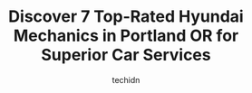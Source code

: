 ---
layout: ampstory
image: https://images.unsplash.com/photo-1632275232150-428816910c50?ixlib=rb-4.0.3&ixid=MnwxMjA3fDB8MHxwaG90by1wYWdlfHx8fGVufDB8fHx8&auto=format&fit=crop&w=640&h=853&q=80
author: techidn
featured: false
description: Looking for reliable and skilled Hyundai Mechanic in Portland OR, USA? Your search ends here with the 7 best Hyundai Mechanic in town. With their expertise and commitment to delivering excep
title: Discover 7 Top-Rated Hyundai Mechanics in Portland OR for Superior Car Services
cover:
   title: Discover 7 Top-Rated Hyundai Mechanics in Portland OR for Superior Car Services
   subtitle: Rickpate
   background: https://images.unsplash.com/photo-1632275232150-428816910c50?ixlib=rb-4.0.3&ixid=MnwxMjA3fDB8MHxwaG90by1wYWdlfHx8fGVufDB8fHx8&auto=format&fit=crop&w=640&h=853&q=80

pages: 
 - layout: thirds
   top: <h1>#1 Hyundai Service</h1>
   bottom: "<p>Service person was fully prepared and greeted me personally. She showed a sincere interest in my information on the cars performance and any issues I was experiencing.</p>"
   background: https://www.knot35.com/toplist/wp-content/uploads/2023/06/best-hyundai-mechanic-1-in-portland-or-1685833828.jpeg
   backgroundblur: true
 - layout: thirds
   top: <h1>#2 Heckmann & Thiemann Motors</h1>
   bottom: "<p>3220 SE 19th Ave suite a, Portland, OR 97202, United States</p>"
   background: https://www.knot35.com/toplist/wp-content/uploads/2023/06/best-hyundai-mechanic-2-in-portland-or-1685833828.jpeg
   cta:
      link: https://www.knot35.com/toplist/discover-7-top-rated-hyundai-mechanics-in-portland-or-for-superior-car-services/
      text: Discover 7 Top-Rated Hyundai Mechanics in Portland OR for Superior Car Services
 - layout: thirds
   top: <h1>#3 Hyundai Service - Ron Tonkin Hyundai</h1>
   bottom: "<p>675 NE Burnside Rd, Gresham, OR 97030, United States</p>"
   background: https://www.knot35.com/toplist/wp-content/uploads/2023/06/best-hyundai-mechanic-3-in-portland-or-1685833828.jpeg
   cta:
      link: https://www.knot35.com/toplist/discover-7-top-rated-hyundai-mechanics-in-portland-or-for-superior-car-services/
      text: Discover 7 Top-Rated Hyundai Mechanics in Portland OR for Superior Car Services
 - layout: thirds
   top: <h1>#4 Mickeys Automotive Services</h1>
   bottom: "<p>6115 NE Holladay St, Portland, OR 97213, United States</p>"
   background: https://images.unsplash.com/photo-1591393223703-56fe1347ac62?ixlib=rb-4.0.3&ixid=MnwxMjA3fDB8MHxwaG90by1wYWdlfHx8fGVufDB8fHx8&auto=format&fit=crop&w=640&h=853&q=80
   cta:
      link: https://www.knot35.com/toplist/discover-7-top-rated-hyundai-mechanics-in-portland-or-for-superior-car-services/
      text: Discover 7 Top-Rated Hyundai Mechanics in Portland OR for Superior Car Services
 - layout: thirds
   top: <h1>#5 Maxim Auto Care</h1>
   bottom: "<p>1024 SE Stephens St, Portland, OR 97214, United States</p>"
   background: https://images.unsplash.com/photo-1567360425618-1594206637d2?ixlib=rb-4.0.3&ixid=MnwxMjA3fDB8MHxwaG90by1wYWdlfHx8fGVufDB8fHx8&auto=format&fit=crop&w=640&h=853&q=80
   cta:
      link: https://www.knot35.com/toplist/discover-7-top-rated-hyundai-mechanics-in-portland-or-for-superior-car-services/
      text: Discover 7 Top-Rated Hyundai Mechanics in Portland OR for Superior Car Services
 - layout: thirds
   top: <h1>#6 Fix-Um Haus</h1>
   bottom: "<p>7104 N Lombard St, Portland, OR 97203, United States</p>"
   background: https://images.unsplash.com/photo-1518640467707-6811f4a6ab73?ixlib=rb-4.0.3&ixid=MnwxMjA3fDB8MHxwaG90by1wYWdlfHx8fGVufDB8fHx8&auto=format&fit=crop&w=640&h=853&q=80
   cta:
      link: https://www.knot35.com/toplist/discover-7-top-rated-hyundai-mechanics-in-portland-or-for-superior-car-services/
      text: Discover 7 Top-Rated Hyundai Mechanics in Portland OR for Superior Car Services
 - layout: thirds
   top: <h1>#7 Japanese Auto Repair</h1>
   bottom: "<p>1025 SE 6th Ave, Portland, OR 97214, United States</p>"
   background: https://images.unsplash.com/photo-1484589065579-248aad0d8b13?ixlib=rb-4.0.3&ixid=MnwxMjA3fDB8MHxwaG90by1wYWdlfHx8fGVufDB8fHx8&auto=format&fit=crop&w=640&h=853&q=80
   cta:
      link: https://www.knot35.com/toplist/discover-7-top-rated-hyundai-mechanics-in-portland-or-for-superior-car-services/
      text: Discover 7 Top-Rated Hyundai Mechanics in Portland OR for Superior Car Services
 - layout: thirds
   middle: Continue reading...
   background: https://images.unsplash.com/photo-1618556658017-fd9c732d1360?ixlib=rb-4.0.3&ixid=MnwxMjA3fDB8MHxwaG90by1wYWdlfHx8fGVufDB8fHx8&auto=format&fit=crop&w=640&h=853&q=80
   cta:
      link: https://www.knot35.com/toplist/discover-7-top-rated-hyundai-mechanics-in-portland-or-for-superior-car-services/
      text: Discover 7 Top-Rated Hyundai Mechanics in Portland OR for Superior Car Services
      
---